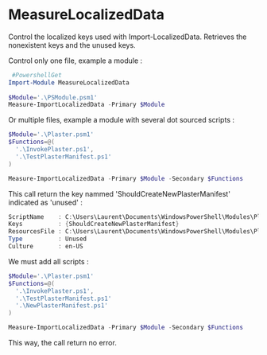 ﻿# MeasureLocalizedData

Control the localized keys used with Import-LocalizedData.
Retrieves the nonexistent keys and the unused keys.

Control only one file, example a module :
```Powershell
 #PowershellGet                                                                                                            
Import-Module MeasureLocalizedData
 
$Module='.\PSModule.psm1'
Measure-ImportLocalizedData -Primary $Module
```
Or multiple files, example a module with several dot sourced scripts :
```Powershell
$Module='.\Plaster.psm1'
$Functions=@(
  '.\InvokePlaster.ps1',
  '.\TestPlasterManifest.ps1'
)

Measure-ImportLocalizedData -Primary $Module -Secondary $Functions
```
This call return the key nammed 'ShouldCreateNewPlasterManifest'  indicated as 'unused' :
```Powershell
ScriptName    : C:\Users\Laurent\Documents\WindowsPowerShell\Modules\Plaster\TestPlasterManifest.ps1
Keys          : {ShouldCreateNewPlasterManifest}
ResourcesFile : C:\Users\Laurent\Documents\WindowsPowerShell\Modules\Plaster\en-US\Plaster.Resources.psd1
Type          : Unused
Culture       : en-US
```
We must add all scripts :
```Powershell
$Module='.\Plaster.psm1'
$Functions=@(
  '.\InvokePlaster.ps1',
  '.\TestPlasterManifest.ps1'
  '.\NewPlasterManifest.ps1'
)

Measure-ImportLocalizedData -Primary $Module -Secondary $Functions
```
This way, the call return no error.
